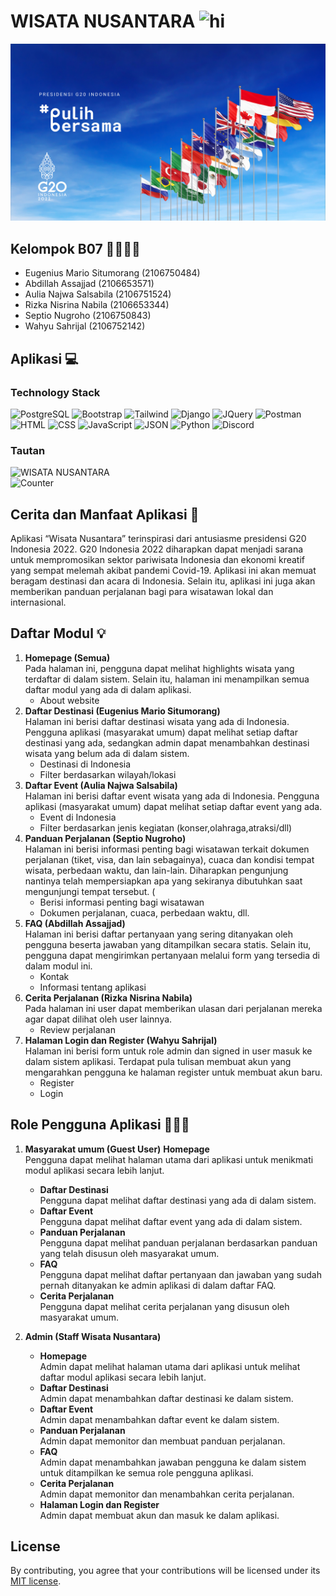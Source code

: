 # WISATA NUSANTARA <img src="https://user-images.githubusercontent.com/1303154/88677602-1635ba80-d120-11ea-84d8-d263ba5fc3c0.gif" width="28px" alt="hi">
![Pulih Bersama G20](./assets/images/pulih-bersama.jpeg)

## Kelompok B07 👨‍💻👩‍💻
- Eugenius Mario Situmorang (2106750484)
- Abdillah Assajjad (2106653571)
- Aulia Najwa Salsabila (2106751524)
- Rizka Nisrina Nabila (2106653344)
- Septio Nugroho (2106750843)
- Wahyu Sahrijal (2106752142)

## Aplikasi 💻
### Technology Stack
![PostgreSQL](https://img.shields.io/badge/PostgreSQL-316192?style=for-the-badge&logo=postgresql&logoColor=white)
![Bootstrap](https://img.shields.io/badge/Bootstrap-563D7C?style=for-the-badge&logo=bootstrap&logoColor=white)
![Tailwind](https://img.shields.io/badge/Tailwind_CSS-38B2AC?style=for-the-badge&logo=tailwind-css&logoColor=white)
![Django](https://img.shields.io/badge/Django-092E20?style=for-the-badge&logo=django&logoColor=green)
![JQuery](https://img.shields.io/badge/jQuery-0769AD?style=for-the-badge&logo=jquery&logoColor=white)
![Postman](https://img.shields.io/badge/Postman-FF6C37?style=for-the-badge&logo=Postman&logoColor=white)
![HTML](https://img.shields.io/badge/HTML5-E34F26?style=for-the-badge&logo=html5&logoColor=white)
![CSS](https://img.shields.io/badge/CSS3-1572B6?style=for-the-badge&logo=css3&logoColor=white)
![JavaScript](https://img.shields.io/badge/JavaScript-323330?style=for-the-badge&logo=javascript&logoColor=F7DF1E)
![JSON](https://img.shields.io/badge/json-5E5C5C?style=for-the-badge&logo=json&logoColor=white)
![Python](https://img.shields.io/badge/Python-FFD43B?style=for-the-badge&logo=python&logoColor=blue)
![Discord](https://img.shields.io/badge/Discord-5865F2?style=for-the-badge&logo=discord&logoColor=white)
### Tautan
![WISATA NUSANTARA](https://ristek.link/wisata-nusantara)  <br/>
![Counter](https://hits.seeyoufarm.com/api/count/incr/badge.svg?url=https%3A%2F%2Fgithub.com%2Feugeniusms1212%2Fhit-counter)


## Cerita dan Manfaat Aplikasi 🌟
Aplikasi “Wisata Nusantara” terinspirasi dari antusiasme presidensi G20 Indonesia 2022. G20 Indonesia 2022 diharapkan dapat menjadi sarana untuk mempromosikan sektor pariwisata Indonesia dan ekonomi kreatif yang sempat melemah akibat pandemi Covid-19. Aplikasi ini akan memuat beragam destinasi dan acara di Indonesia. Selain itu, aplikasi ini juga akan memberikan panduan perjalanan bagi para wisatawan lokal dan internasional.

## Daftar Modul 💡
1.  <b>Homepage (Semua)</b><br/>
    Pada halaman ini, pengguna dapat melihat highlights wisata yang terdaftar di dalam sistem. Selain itu, halaman ini menampilkan semua daftar modul yang ada di dalam aplikasi.
    - About website
2.  <b>Daftar Destinasi (Eugenius Mario Situmorang)</b><br/>
    Halaman ini berisi daftar destinasi wisata yang ada di Indonesia. Pengguna aplikasi (masyarakat umum) dapat melihat setiap daftar destinasi yang ada, sedangkan admin dapat menambahkan destinasi wisata yang belum ada di dalam sistem. 
    - Destinasi di Indonesia
    - Filter berdasarkan wilayah/lokasi
3.  <b>Daftar Event (Aulia Najwa Salsabila)</b><br/>
    Halaman ini berisi daftar event wisata yang ada di Indonesia. Pengguna aplikasi (masyarakat umum) dapat melihat setiap daftar event yang ada.
    - Event di Indonesia
    - Filter berdasarkan jenis kegiatan (konser,olahraga,atraksi/dll)
4.  <b>Panduan Perjalanan (Septio Nugroho)</b><br/>
    Halaman ini berisi informasi penting bagi wisatawan terkait dokumen perjalanan (tiket, visa, dan lain sebagainya), cuaca dan kondisi tempat wisata, perbedaan waktu, dan lain-lain. Diharapkan pengunjung nantinya telah mempersiapkan apa yang sekiranya dibutuhkan saat mengunjungi tempat tersebut. (
    - Berisi informasi penting bagi wisatawan
    - Dokumen perjalanan, cuaca, perbedaan waktu, dll.
5.  <b>FAQ (Abdillah Assajjad)</b><br/>
    Halaman ini berisi daftar pertanyaan yang sering ditanyakan oleh pengguna beserta jawaban yang ditampilkan secara statis. Selain itu, pengguna dapat mengirimkan pertanyaan melalui form yang tersedia di dalam modul ini.
    - Kontak
    - Informasi tentang aplikasi
6.  <b>Cerita Perjalanan (Rizka Nisrina Nabila)</b><br/>
    Pada halaman ini user dapat memberikan ulasan dari perjalanan mereka agar dapat dilihat oleh user lainnya.
    - Review perjalanan 
7.  <b>Halaman Login dan Register (Wahyu Sahrijal)</b><br/>
    Halaman ini berisi form untuk role admin dan signed in user masuk ke dalam sistem aplikasi. Terdapat pula tulisan membuat akun yang mengarahkan pengguna ke halaman register untuk membuat akun baru.
    - Register
    - Login

## Role Pengguna Aplikasi 👱‍♂️👩
1.  <b>Masyarakat umum (Guest User)</b>
    <b>Homepage</b><br/>
    Pengguna dapat melihat halaman utama dari aplikasi untuk menikmati modul aplikasi secara lebih lanjut.
    - <b>Daftar Destinasi</b><br/>
    Pengguna dapat melihat daftar destinasi yang ada di dalam sistem. 
    - <b>Daftar Event</b><br/>
    Pengguna dapat melihat daftar event yang ada di dalam sistem.
    - <b>Panduan Perjalanan</b><br/>
    Pengguna dapat melihat panduan perjalanan berdasarkan panduan yang telah disusun oleh masyarakat umum.
    - <b>FAQ</b><br/>
    Pengguna dapat melihat daftar pertanyaan dan jawaban yang sudah pernah ditanyakan ke admin aplikasi di dalam daftar FAQ.
    - <b>Cerita Perjalanan</b><br/>
    Pengguna dapat melihat cerita perjalanan yang disusun oleh masyarakat umum. 

2.  <b>Admin (Staff Wisata Nusantara)</b>
    - <b>Homepage</b><br/>
    Admin dapat melihat halaman utama dari aplikasi untuk melihat daftar modul aplikasi secara lebih lanjut.
    - <b>Daftar Destinasi</b><br/>
    Admin dapat menambahkan daftar destinasi ke dalam sistem.
    - <b>Daftar Event</b><br/>
    Admin dapat menambahkan daftar event ke dalam sistem.
    - <b>Panduan Perjalanan</b><br/>
    Admin dapat memonitor dan membuat panduan perjalanan.
    - <b>FAQ</b><br/>
    Admin dapat menambahkan jawaban pengguna ke dalam sistem untuk ditampilkan ke semua role pengguna aplikasi.
    - <b>Cerita Perjalanan</b><br/>
    Admin dapat memonitor dan menambahkan cerita perjalanan.
    - <b>Halaman Login dan Register</b><br/>
    Admin dapat membuat akun dan masuk ke dalam aplikasi.

## License
By contributing, you agree that your contributions will be licensed under its [MIT license](./LICENSE).